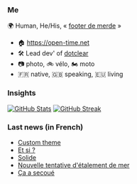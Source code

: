### Me

🌍 Human, He/His, « [footer de merde](https://open-time.net/post/2013/07/17/La-veritable-histoire-du-Footer-de-merde-) » 
* 🏠 https://open-time.net 
* 🛠️ Lead dev' of [dotclear](https://git.dotclear.org/dev/dotclear)
* 📷 photo, 🚲 vélo, 🏍️ moto 
* 🇫🇷 native, 🇬🇧 speaking, 🇪🇺 living

### Insights

[![GitHub Stats](https://github-readme-stats-sigma-five.vercel.app/api?username=franck-paul)](https://github.com/franck-paul)
[![GitHub Streak](https://github-readme-streak-stats.herokuapp.com?user=franck-paul)](https://git.io/streak-stats)

### Last news (in French)

<!-- BLOG-POST-LIST:START -->
- [Custom theme](https://open-time.net/post/2023/09/09/Custom-theme)
- [Et si ?](https://open-time.net/post/2023/09/08/Et-si)
- [Solide](https://open-time.net/post/2023/09/07/Solide)
- [Nouvelle tentative d&#39;étalement de mer](https://open-time.net/post/2023/09/06/Nouvelle-tentative-d-etalement-de-mer)
- [Ça a secoué](https://open-time.net/post/2023/09/05/Ca-a-secoue)
<!-- BLOG-POST-LIST:END -->
